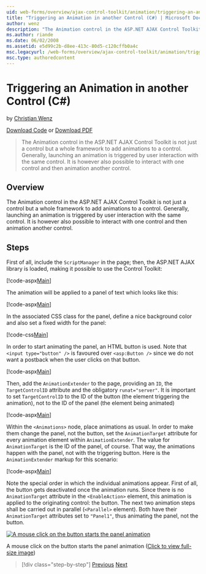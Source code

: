 ```yaml
---
uid: web-forms/overview/ajax-control-toolkit/animation/triggering-an-animation-in-another-control-cs
title: "Triggering an Animation in another Control (C#) | Microsoft Docs"
author: wenz
description: "The Animation control in the ASP.NET AJAX Control Toolkit is not just a control but a whole framework to add animations to a control. Generally, launching an..."
ms.author: riande
ms.date: 06/02/2008
ms.assetid: e5d99c2b-d8ee-413c-80d5-c120cffb0a4c
msc.legacyurl: /web-forms/overview/ajax-control-toolkit/animation/triggering-an-animation-in-another-control-cs
msc.type: authoredcontent
---
```

# Triggering an Animation in another Control (C#)

by [Christian Wenz](https://github.com/wenz)

[Download Code](http://download.microsoft.com/download/f/9/a/f9a26acd-8df4-4484-8a18-199e4598f411/Animation8.cs.zip) or [Download PDF](http://download.microsoft.com/download/6/7/1/6718d452-ff89-4d3f-a90e-c74ec2d636a3/animation8CS.pdf)

> The Animation control in the ASP.NET AJAX Control Toolkit is not just a control but a whole framework to add animations to a control. Generally, launching an animation is triggered by user interaction with the same control. It is however also possible to interact with one control and then animation another control.

## Overview

The Animation control in the ASP.NET AJAX Control Toolkit is not just a control but a whole framework to add animations to a control. Generally, launching an animation is triggered by user interaction with the same control. It is however also possible to interact with one control and then animation another control.

## Steps

First of all, include the `ScriptManager` in the page; then, the ASP.NET AJAX library is loaded, making it possible to use the Control Toolkit:

[!code-aspx[Main](triggering-an-animation-in-another-control-cs/samples/sample1.aspx)]

The animation will be applied to a panel of text which looks like this:

[!code-aspx[Main](triggering-an-animation-in-another-control-cs/samples/sample2.aspx)]

In the associated CSS class for the panel, define a nice background color and also set a fixed width for the panel:

[!code-css[Main](triggering-an-animation-in-another-control-cs/samples/sample3.css)]

In order to start animating the panel, an HTML button is used. Note that `<input type="button" />` is favoured over `<asp:Button />` since we do not want a postback when the user clicks on that button.

[!code-aspx[Main](triggering-an-animation-in-another-control-cs/samples/sample4.aspx)]

Then, add the `AnimationExtender` to the page, providing an `ID`, the `TargetControlID` attribute and the obligatory `runat="server"`. It is important to set `TargetControlID` to the ID of the button (the element triggering the animation), not to the ID of the panel (the element being animated)

[!code-aspx[Main](triggering-an-animation-in-another-control-cs/samples/sample5.aspx)]

Within the `<Animations>` node, place animations as usual. In order to make them change the panel, not the button, set the `AnimationTarget` attribute for every animation element within `AnimationExtender`. The value for `AnimationTarget` is the ID of the panel, of course. That way, the animations happen with the panel, not with the triggering button. Here is the `AnimationExtender` markup for this scenario:

[!code-aspx[Main](triggering-an-animation-in-another-control-cs/samples/sample6.aspx)]

Note the special order in which the individual animations appear. First of all, the button gets deactivated once the animation runs. Since there is no `AnimationTarget` attribute in the `<EnableAction>` element, this animation is applied to the originating control: the button. The next two animation steps shall be carried out in parallel (`<Parallel>` element). Both have their `AnimationTarget` attributes set to `"Panel1"`, thus animating the panel, not the button.

[![A mouse click on the button starts the panel animation](triggering-an-animation-in-another-control-cs/_static/image2.png)](triggering-an-animation-in-another-control-cs/_static/image1.png)

A mouse click on the button starts the panel animation ([Click to view full-size image](triggering-an-animation-in-another-control-cs/_static/image3.png))

> [!div class="step-by-step"]
> [Previous](disabling-actions-during-animation-cs.md)
> [Next](modifying-animations-from-the-server-side-cs.md)
